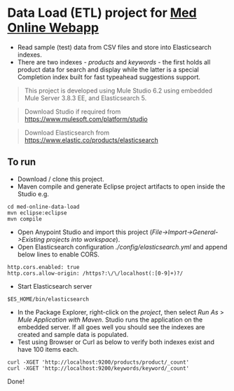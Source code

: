 # Data Load (ETL) project for [Med Online Webapp](/med-online-webapp)

* Read sample (test) data from CSV files and store into Elasticsearch indexes.
* There are two indexes - *products* and *keywords* - the first holds all product data for search and display while the latter is a special Completion index built for fast typeahead suggestions support.

> This project is developed using Mule Studio 6.2 using embedded Mule Server 3.8.3 EE, and Elasticsearch 5.

> Download Studio if required from https://www.mulesoft.com/platform/studio

> Download Elasticsearch from https://www.elastic.co/products/elasticsearch

## To run

* Download / clone this project.
* Maven compile and generate Eclipse project artifacts to open inside the Studio e.g.
```
cd med-online-data-load
mvn eclipse:eclipse
mvn compile
```
* Open Anypoint Studio and import this project (*File->Import->General->Existing projects into workspace*). 
* Open Elasticsearch configuration *./config/elasticsearch.yml* and append below lines to enable CORS.
```
http.cors.enabled: true
http.cors.allow-origin: /https?:\/\/localhost(:[0-9]+)?/
```
* Start Elasticsearch server
```
$ES_HOME/bin/elasticsearch 
```      
* In the Package Explorer, right-click on the *project*, then select *Run As* > *Mule Application with Maven*. Studio runs the application on the embedded server. If all goes well you should see the indexes are created and sample data is populated. 
* Test using Browser or Curl as below to verify both indexes exist and have 100 items each.
```
curl -XGET 'http://localhost:9200/products/product/_count'
curl -XGET 'http://localhost:9200/keywords/keyword/_count'
```

Done!
